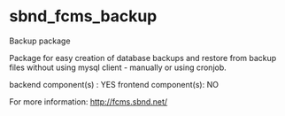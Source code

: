 sbnd_fcms_backup
================

Backup package

Package for easy creation of database backups and restore from backup files without using mysql client - manually or using cronjob.

backend component(s) : YES 
frontend component(s): NO 

For more information: http://fcms.sbnd.net/